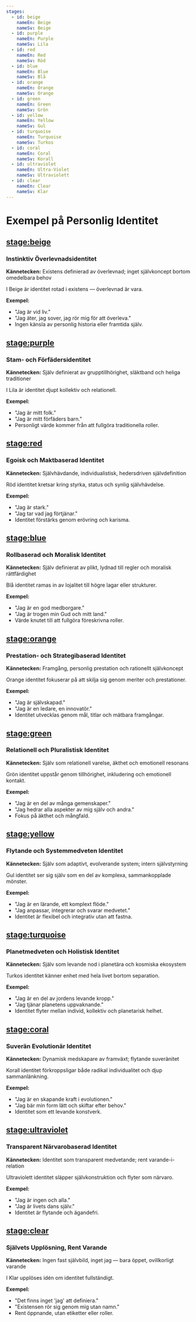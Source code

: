 ```yaml
---
stages:
  - id: beige
    nameEn: Beige
    nameSv: Beige
  - id: purple
    nameEn: Purple
    nameSv: Lila
  - id: red
    nameEn: Red
    nameSv: Röd
  - id: blue
    nameEn: Blue
    nameSv: Blå
  - id: orange
    nameEn: Orange
    nameSv: Orange
  - id: green
    nameEn: Green
    nameSv: Grön
  - id: yellow
    nameEn: Yellow
    nameSv: Gul
  - id: turquoise
    nameEn: Turquoise
    nameSv: Turkos
  - id: coral
    nameEn: Coral
    nameSv: Korall
  - id: ultraviolet
    nameEn: Ultra-Violet
    nameSv: Ultraviolett
  - id: clear
    nameEn: Clear
    nameSv: Klar
---
```


# Exempel på Personlig Identitet

## <stage:beige>

### Instinktiv Överlevnadsidentitet

**Kännetecken:** Existens definierad av överlevnad; inget självkoncept bortom omedelbara behov

I Beige är identitet rotad i existens — överlevnad är vara.

**Exempel:**
- "Jag är vid liv."
- "Jag äter, jag sover, jag rör mig för att överleva."
- Ingen känsla av personlig historia eller framtida själv.

## <stage:purple>

### Stam- och Förfädersidentitet

**Kännetecken:** Själv definierat av grupptillhörighet, släktband och heliga traditioner

I Lila är identitet djupt kollektiv och relationell.

**Exempel:**
- "Jag är mitt folk."
- "Jag är mitt förfäders barn."
- Personligt värde kommer från att fullgöra traditionella roller.

## <stage:red>

### Egoisk och Maktbaserad Identitet

**Kännetecken:** Självhävdande, individualistisk, hedersdriven självdefinition

Röd identitet kretsar kring styrka, status och synlig självhävdelse.

**Exempel:**
- "Jag är stark."
- "Jag tar vad jag förtjänar."
- Identitet förstärks genom erövring och karisma.

## <stage:blue>

### Rollbaserad och Moralisk Identitet

**Kännetecken:** Själv definierat av plikt, lydnad till regler och moralisk rättfärdighet

Blå identitet ramas in av lojalitet till högre lagar eller strukturer.

**Exempel:**
- "Jag är en god medborgare."
- "Jag är trogen min Gud och mitt land."
- Värde knutet till att fullgöra föreskrivna roller.

## <stage:orange>

### Prestation- och Strategibaserad Identitet

**Kännetecken:** Framgång, personlig prestation och rationellt självkoncept

Orange identitet fokuserar på att skilja sig genom meriter och prestationer.

**Exempel:**
- "Jag är självskapad."
- "Jag är en ledare, en innovatör."
- Identitet utvecklas genom mål, titlar och mätbara framgångar.

## <stage:green>

### Relationell och Pluralistisk Identitet

**Kännetecken:** Själv som relationell varelse, äkthet och emotionell resonans

Grön identitet uppstår genom tillhörighet, inkludering och emotionell kontakt.

**Exempel:**
- "Jag är en del av många gemenskaper."
- "Jag hedrar alla aspekter av mig själv och andra."
- Fokus på äkthet och mångfald.

## <stage:yellow>

### Flytande och Systemmedveten Identitet

**Kännetecken:** Själv som adaptivt, evolverande system; intern självstyrning

Gul identitet ser sig själv som en del av komplexa, sammankopplade mönster.

**Exempel:**
- "Jag är en lärande, ett komplext flöde."
- "Jag anpassar, integrerar och svarar medvetet."
- Identitet är flexibel och integrativ utan att fastna.

## <stage:turquoise>

### Planetmedveten och Holistisk Identitet

**Kännetecken:** Själv som levande nod i planetära och kosmiska ekosystem

Turkos identitet känner enhet med hela livet bortom separation.

**Exempel:**
- "Jag är en del av jordens levande kropp."
- "Jag tjänar planetens uppvaknande."
- Identitet flyter mellan individ, kollektiv och planetarisk helhet.

## <stage:coral>

### Suverän Evolutionär Identitet

**Kännetecken:** Dynamisk medskapare av framväxt; flytande suveränitet

Korall identitet förkroppsligar både radikal individualitet och djup sammanlänkning.

**Exempel:**
- "Jag är en skapande kraft i evolutionen."
- "Jag bär min form lätt och skiftar efter behov."
- Identitet som ett levande konstverk.

## <stage:ultraviolet>

### Transparent Närvarobaserad Identitet

**Kännetecken:** Identitet som transparent medvetande; rent varande-i-relation

Ultraviolett identitet släpper självkonstruktion och flyter som närvaro.

**Exempel:**
- "Jag är ingen och alla."
- "Jag är livets dans själv."
- Identitet är flytande och ägandefri.

## <stage:clear>

### Självets Upplösning, Rent Varande

**Kännetecken:** Ingen fast självbild, inget jag — bara öppet, ovillkorligt varande

I Klar upplöses idén om identitet fullständigt.

**Exempel:**
- "Det finns inget 'jag' att definiera."
- "Existensen rör sig genom mig utan namn."
- Rent öppnande, utan etiketter eller roller.
